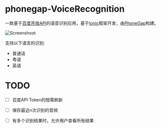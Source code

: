 # phonegap-VoiceRecognition
一款基于[百度开放API](http://developer.baidu.com/wiki/index.php?title=docs/cplat/media/voice)的语音识别应用，基于[Ionic](http://ionicframework.com/)框架开发，由[PhoneGap](http://phonegap.com/)构建。
  
![Screenshoot](https://raw.githubusercontent.com/loveky/phonegap-VoiceRecognition/master/www/img/screenshoot.gif)

支持以下语言的识别:
- 普通话
- 粤语
- 英语


# TODO
- [ ] 百度API Token的按需刷新
- [ ] 保存最近n次识别的音频
- [ ] 有多个识别结果时，允许用户查看所有结果

